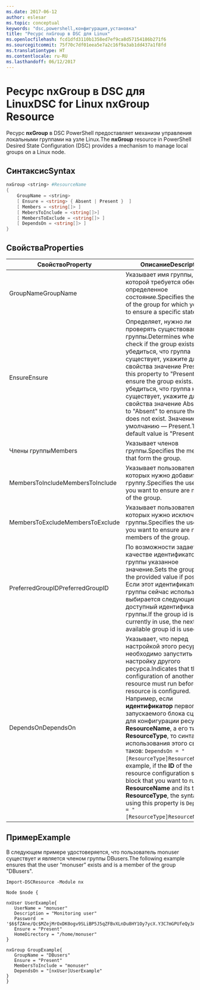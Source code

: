 ```yaml
---
ms.date: 2017-06-12
author: eslesar
ms.topic: conceptual
keywords: "dsc,powershell,конфигурация,установка"
title: "Ресурс nxGroup в DSC для Linux"
ms.openlocfilehash: fcd1dfd3110b1358ed7ef9ca8d57154186b271f6
ms.sourcegitcommit: 75f70c7df01eea5e7a2c16f9a3ab1dd437a1f8fd
ms.translationtype: HT
ms.contentlocale: ru-RU
ms.lasthandoff: 06/12/2017
---
```

# <a name="dsc-for-linux-nxgroup-resource"></a><span data-ttu-id="e12ae-103">Ресурс nxGroup в DSC для Linux</span><span class="sxs-lookup"><span data-stu-id="e12ae-103">DSC for Linux nxGroup Resource</span></span>

<span data-ttu-id="e12ae-104">Ресурс **nxGroup** в DSC PowerShell предоставляет механизм управления локальными группами на узле Linux.</span><span class="sxs-lookup"><span data-stu-id="e12ae-104">The **nxGroup** resource in PowerShell Desired State Configuration (DSC) provides a mechanism to manage local groups on a Linux node.</span></span>

## <a name="syntax"></a><span data-ttu-id="e12ae-105">Синтаксис</span><span class="sxs-lookup"><span data-stu-id="e12ae-105">Syntax</span></span>

```powershell
nxGroup <string> #ResourceName
{
    GroupName = <string>
    [ Ensure = <string> { Absent | Present }  ]
    [ Members = <string[]> ]
    [ MebersToInclude = <string[]>]
    [ MembersToExclude = <string[]> ]
    [ DependsOn = <string[]> ]
}

```

## <a name="properties"></a><span data-ttu-id="e12ae-106">Свойства</span><span class="sxs-lookup"><span data-stu-id="e12ae-106">Properties</span></span>

|  <span data-ttu-id="e12ae-107">Свойство</span><span class="sxs-lookup"><span data-stu-id="e12ae-107">Property</span></span> |  <span data-ttu-id="e12ae-108">Описание</span><span class="sxs-lookup"><span data-stu-id="e12ae-108">Description</span></span> | 
|---|---|
| <span data-ttu-id="e12ae-109">GroupName</span><span class="sxs-lookup"><span data-stu-id="e12ae-109">GroupName</span></span>| <span data-ttu-id="e12ae-110">Указывает имя группы, для которой требуется обеспечить определенное состояние.</span><span class="sxs-lookup"><span data-stu-id="e12ae-110">Specifies the name of the group for which you want to ensure a specific state.</span></span>| 
| <span data-ttu-id="e12ae-111">Ensure</span><span class="sxs-lookup"><span data-stu-id="e12ae-111">Ensure</span></span>| <span data-ttu-id="e12ae-112">Определяет, нужно ли проверять существование группы.</span><span class="sxs-lookup"><span data-stu-id="e12ae-112">Determines whether to check if the group exists.</span></span> <span data-ttu-id="e12ae-113">Чтобы убедиться, что группа существует, укажите для этого свойства значение Present.</span><span class="sxs-lookup"><span data-stu-id="e12ae-113">Set this property to "Present" to ensure the group exists.</span></span> <span data-ttu-id="e12ae-114">Чтобы убедиться, что группа не существует, укажите для этого свойства значение Absent.</span><span class="sxs-lookup"><span data-stu-id="e12ae-114">Set it to "Absent" to ensure the group does not exist.</span></span> <span data-ttu-id="e12ae-115">Значение по умолчанию — Present.</span><span class="sxs-lookup"><span data-stu-id="e12ae-115">The default value is "Present".</span></span>| 
| <span data-ttu-id="e12ae-116">Члены группы</span><span class="sxs-lookup"><span data-stu-id="e12ae-116">Members</span></span>| <span data-ttu-id="e12ae-117">Указывает членов группы.</span><span class="sxs-lookup"><span data-stu-id="e12ae-117">Specifies the members that form the group.</span></span>| 
| <span data-ttu-id="e12ae-118">MembersToInclude</span><span class="sxs-lookup"><span data-stu-id="e12ae-118">MembersToInclude</span></span>| <span data-ttu-id="e12ae-119">Указывает пользователей, которых нужно добавить в группу.</span><span class="sxs-lookup"><span data-stu-id="e12ae-119">Specifies the users who you want to ensure are members of the group.</span></span>| 
| <span data-ttu-id="e12ae-120">MembersToExclude</span><span class="sxs-lookup"><span data-stu-id="e12ae-120">MembersToExclude</span></span>| <span data-ttu-id="e12ae-121">Указывает пользователей, которых нужно исключить из группы.</span><span class="sxs-lookup"><span data-stu-id="e12ae-121">Specifies the users who you want to ensure are not members of the group.</span></span>| 
| <span data-ttu-id="e12ae-122">PreferredGroupID</span><span class="sxs-lookup"><span data-stu-id="e12ae-122">PreferredGroupID</span></span>| <span data-ttu-id="e12ae-123">По возможности задает в качестве идентификатора группы указанное значение.</span><span class="sxs-lookup"><span data-stu-id="e12ae-123">Sets the group id to the provided value if possible.</span></span> <span data-ttu-id="e12ae-124">Если этот идентификатор группы сейчас используется, выбирается следующий доступный идентификатор группы.</span><span class="sxs-lookup"><span data-stu-id="e12ae-124">If the group id is currently in use, the next available group id is used.</span></span>| 
| <span data-ttu-id="e12ae-125">DependsOn</span><span class="sxs-lookup"><span data-stu-id="e12ae-125">DependsOn</span></span> | <span data-ttu-id="e12ae-126">Указывает, что перед настройкой этого ресурса необходимо запустить настройку другого ресурса.</span><span class="sxs-lookup"><span data-stu-id="e12ae-126">Indicates that the configuration of another resource must run before this resource is configured.</span></span> <span data-ttu-id="e12ae-127">Например, если **идентификатор** первого запускаемого блока сценария для конфигурации ресурса — **ResourceName**, а его тип — **ResourceType**, то синтаксис использования этого свойства таков: `DependsOn = "[ResourceType]ResourceName"`.</span><span class="sxs-lookup"><span data-stu-id="e12ae-127">For example, if the **ID** of the resource configuration script block that you want to run first is **ResourceName** and its type is **ResourceType**, the syntax for using this property is `DependsOn = "[ResourceType]ResourceName"`.</span></span>| 

## <a name="example"></a><span data-ttu-id="e12ae-128">Пример</span><span class="sxs-lookup"><span data-stu-id="e12ae-128">Example</span></span>

<span data-ttu-id="e12ae-129">В следующем примере удостоверяется, что пользователь monuser существует и является членом группы DBusers.</span><span class="sxs-lookup"><span data-stu-id="e12ae-129">The following example ensures that the user “monuser” exists and is a member of the group "DBusers".</span></span>

```
Import-DSCResource -Module nx 

Node $node {

nxUser UserExample{
   UserName = "monuser"
   Description = "Monitoring user"
   Password  =    '$6$fZAne/Qc$MZejMrOxDK0ogv9SLiBP5J5qZFBvXLnDu8HY1Oy7ycX.Y3C7mGPUfeQy3A82ev3zIabhDQnj2ayeuGn02CqE/0'
   Ensure = "Present"
   HomeDirectory = "/home/monuser"
}
 
nxGroup GroupExample{
   GroupName = "DBusers"
   Ensure = "Present"
   MembersToInclude = "monuser"
   DependsOn = "[nxUser]UserExample"            
}
}
```

